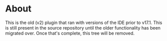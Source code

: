 # About

This is the old (v2) plugin that ran with versions of the IDE prior to v17.1.  This is still present in the source
repository until the older functionality has been migrated over.  Once that's complete, this tree will be removed.
